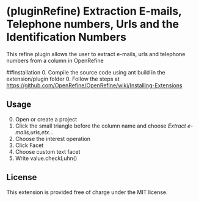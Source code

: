 (pluginRefine) Extraction E-mails, Telephone numbers, Urls and the Identification Numbers
======================================

This refine plugin allows the user to extract e-mails, urls and telephone numbers from a column in OpenRefine


##Installation
0. Compile the source code using ant build in the extension/plugin folder
0. Follow the steps at https://github.com/OpenRefine/OpenRefine/wiki/Installing-Extensions

## Usage
0. Open or create a project
0. Click the small triangle before the column name and choose *Extract e-mails,urls,etx...*
  0. Choose the interest operation
0. Click Facet
  0. Choose custom text facet
  0. Write value.checkLuhn()

## License
This extension is provided free of charge under the MIT license.
